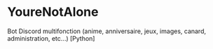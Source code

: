 # YoureNotAlone
 Bot Discord multifonction (anime, anniversaire, jeux, images, canard, administration, etc...) [Python]
